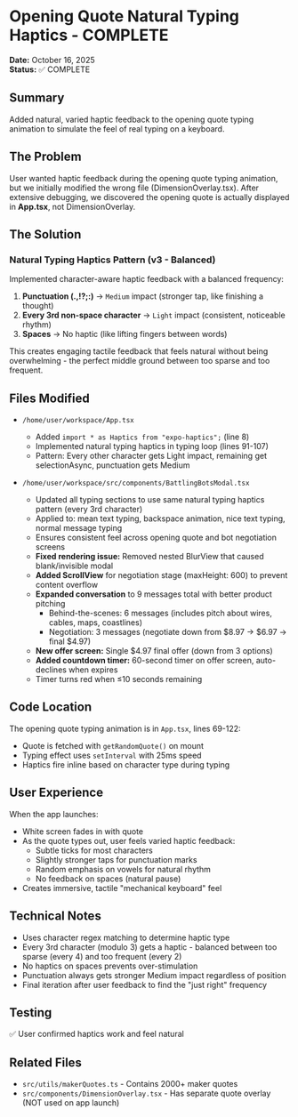 # Opening Quote Natural Typing Haptics - COMPLETE

**Date:** October 16, 2025  
**Status:** ✅ COMPLETE

## Summary

Added natural, varied haptic feedback to the opening quote typing animation to simulate the feel of real typing on a keyboard.

## The Problem

User wanted haptic feedback during the opening quote typing animation, but we initially modified the wrong file (DimensionOverlay.tsx). After extensive debugging, we discovered the opening quote is actually displayed in **App.tsx**, not DimensionOverlay.

## The Solution

### Natural Typing Haptics Pattern (v3 - Balanced)

Implemented character-aware haptic feedback with a balanced frequency:

1. **Punctuation (.,!?;:)** → `Medium` impact (stronger tap, like finishing a thought)
2. **Every 3rd non-space character** → `Light` impact (consistent, noticeable rhythm)
3. **Spaces** → No haptic (like lifting fingers between words)

This creates engaging tactile feedback that feels natural without being overwhelming - the perfect middle ground between too sparse and too frequent.

## Files Modified

- `/home/user/workspace/App.tsx` 
  - Added `import * as Haptics from "expo-haptics";` (line 8)
  - Implemented natural typing haptics in typing loop (lines 91-107)
  - Pattern: Every other character gets Light impact, remaining get selectionAsync, punctuation gets Medium

- `/home/user/workspace/src/components/BattlingBotsModal.tsx`
  - Updated all typing sections to use same natural typing haptics pattern (every 3rd character)
  - Applied to: mean text typing, backspace animation, nice text typing, normal message typing
  - Ensures consistent feel across opening quote and bot negotiation screens
  - **Fixed rendering issue:** Removed nested BlurView that caused blank/invisible modal
  - **Added ScrollView** for negotiation stage (maxHeight: 600) to prevent content overflow
  - **Expanded conversation** to 9 messages total with better product pitching
    - Behind-the-scenes: 6 messages (includes pitch about wires, cables, maps, coastlines)
    - Negotiation: 3 messages (negotiate down from $8.97 → $6.97 → final $4.97)
  - **New offer screen:** Single $4.97 final offer (down from 3 options)
  - **Added countdown timer:** 60-second timer on offer screen, auto-declines when expires
  - Timer turns red when ≤10 seconds remaining

## Code Location

The opening quote typing animation is in `App.tsx`, lines 69-122:
- Quote is fetched with `getRandomQuote()` on mount
- Typing effect uses `setInterval` with 25ms speed
- Haptics fire inline based on character type during typing

## User Experience

When the app launches:
- White screen fades in with quote
- As the quote types out, user feels varied haptic feedback:
  - Subtle ticks for most characters
  - Slightly stronger taps for punctuation marks
  - Random emphasis on vowels for natural rhythm
  - No feedback on spaces (natural pause)
- Creates immersive, tactile "mechanical keyboard" feel

## Technical Notes

- Uses character regex matching to determine haptic type
- Every 3rd character (modulo 3) gets a haptic - balanced between too sparse (every 4) and too frequent (every 2)
- No haptics on spaces prevents over-stimulation
- Punctuation always gets stronger Medium impact regardless of position
- Final iteration after user feedback to find the "just right" frequency

## Testing

✅ User confirmed haptics work and feel natural

## Related Files

- `src/utils/makerQuotes.ts` - Contains 2000+ maker quotes
- `src/components/DimensionOverlay.tsx` - Has separate quote overlay (NOT used on app launch)
